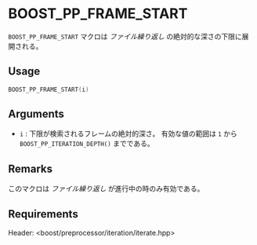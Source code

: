 # BOOST_PP_FRAME_START

`BOOST_PP_FRAME_START` マクロは *ファイル繰り返し* の絶対的な深さの下限に展開される。

## Usage

```cpp
BOOST_PP_FRAME_START(i)
```

## Arguments

- `i` :
	下限が検索されるフレームの絶対的深さ。
	有効な値の範囲は `1` から `BOOST_PP_ITERATION_DEPTH()` までである。

## Remarks

このマクロは *ファイル繰り返し* が進行中の時のみ有効である。

## Requirements

Header: &lt;boost/preprocessor/iteration/iterate.hpp&gt;

